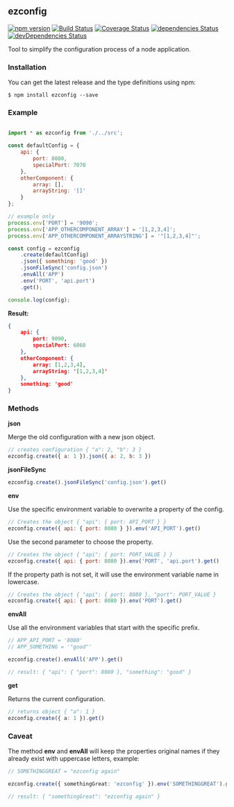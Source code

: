 ## ezconfig

[![npm version](https://badge.fury.io/js/ezconfig.svg)](https://badge.fury.io/js/ezconfig)
[![Build Status](https://travis-ci.org/tiagomestre/ezconfig.svg)](https://travis-ci.org/tiagomestre/ezconfig)
[![Coverage Status](https://coveralls.io/repos/github/tiagomestre/ezconfig/badge.svg)](https://coveralls.io/github/tiagomestre/ezconfig)
[![dependencies Status](https://david-dm.org/tiagomestre/ezconfig/status.svg)](https://david-dm.org/tiagomestre/ezconfig)
[![devDependencies Status](https://david-dm.org/tiagomestre/ezconfig/dev-status.svg)](https://david-dm.org/tiagomestre/ezconfig?type=dev)

Tool to simplify the configuration process of a node application.

### Installation

You can get the latest release and the type definitions using npm:

```
$ npm install ezconfig --save
```

### Example
```javascript

import * as ezconfig from './../src';

const defaultConfig = {
    api: {
        port: 8080,
        specialPort: 7070
    },
    otherComponent: {
        array: [],
        arrayString: '[]'
    }
};

// example only
process.env['PORT'] = '9090';
process.env['APP_OTHERCOMPONENT_ARRAY'] = '[1,2,3,4]';
process.env['APP_OTHERCOMPONENT_ARRAYSTRING'] = '"[1,2,3,4]"';

const config = ezconfig
    .create(defaultConfig)
    .json({ something: 'good' })
    .jsonFileSync('config.json')
    .envAll('APP')
    .env('PORT', 'api.port')
    .get();

console.log(config);
```

**Result:**
```json
{
    api: {
        port: 9090,
        specialPort: 6060
    },
    otherComponent: {
        array: [1,2,3,4],
        arrayString: '[1,2,3,4]'
    },
    something: 'good'
}
```

### Methods

**json**

Merge the old configuration with a new json object.

```javascript
// creates configuration { "a": 2, "b": 3 }
ezconfig.create({ a: 1 }).json({ a: 2, b: 3 })
```

**jsonFileSync**


```javascript
ezconfig.create().jsonFileSync('config.json').get()
```

**env**

Use the specific environment variable to overwrite a property of the config.

```javascript
// Creates the object { "api": { port: API_PORT } }
ezconfig.create({ api: { port: 8080 } }).env('API_PORT').get()
```

Use the second parameter to choose the property.

```javascript
// Creates the object { "api": { port: PORT_VALUE } }
ezconfig.create({ api: { port: 8080 }).env('PORT', 'api.port').get()
```

If the property path is not set, it will use the environment variable name in lowercase.

```javascript
// Creates the object { "api": { port: 8080 }, "port": PORT_VALUE }
ezconfig.create({ api: { port: 8080 }).env('PORT').get()
```

**envAll**

Use all the environment variables that start with the specific prefix.

```ts
// APP_API_PORT = '8080'
// APP_SOMETHING = '"good"'

ezconfig.create().envAll('APP').get()

// result: { "api": { "port": 8080 }, "something": "good" }
```

**get**

Returns the current configuration.

```ts
// returns object { "a": 1 }
ezconfig.create({ a: 1 }).get()
```

### Caveat

The method **env** and **envAll** will keep the properties original names if they already exist with uppercase letters, example:

 ```ts
// SOMETHINGGREAT = "ezconfig again"

ezconfig.create({ somethingGreat: 'ezconfig' }).env('SOMETHINGGREAT').get()

// result: { "somethingGreat": "ezconfig again" }
```